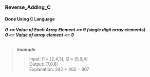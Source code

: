 ### Reverse_Adding_C 
#### Done Using C Language

***0 <= Value of Each Array Element <= 9 (single digit array elements)*** 
  <br> 
***0 <= Value of array element <= 9***
<br><br>
>***Example***: 
>>Input: l1 = [2,4,3], l2 = [5,6,4]
>>  <br>
>>Output: [7,0,8]
>>  <br>
>>Explanation: 342 + 465 = 807
